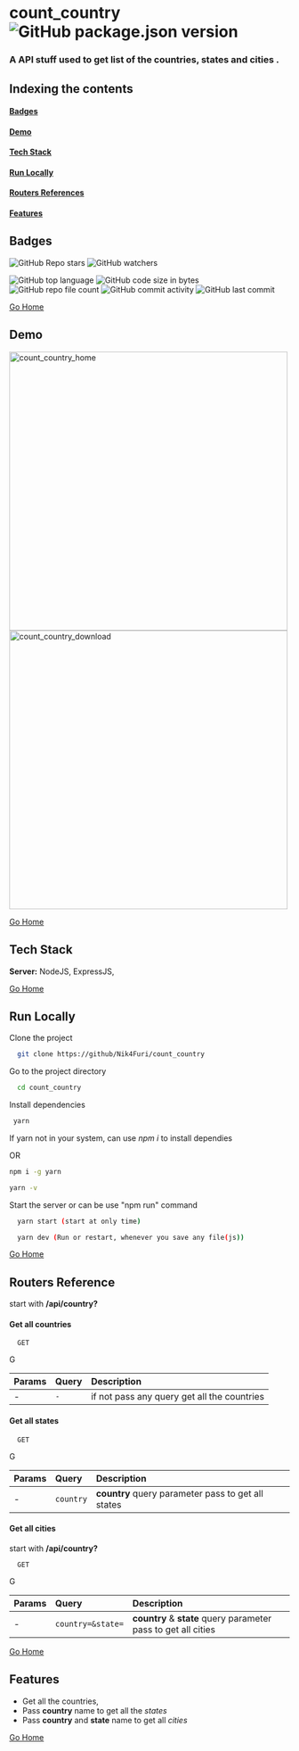 # <h1 id="count_country"> count_country <span>![GitHub package.json version](https://img.shields.io/github/package-json/v/Nik4Furi/count_country)
</span> </h1>

### A API stuff used to get list of the countries, states and cities .

## Indexing the contents
####   <p><a href="#badges" >Badges</a></p>
####   <p><a href="#demo" >Demo</a></p>
####   <p><a href="#stack" >Tech Stack</a></p>
####   <p><a href="#runLocally" >Run Locally</a></p>
####   <p><a href="#routersRef" >Routers References</a></p>
####   <p><a href="#features" >Features</a></p>

## <h2 id="badges" >Badges </h2>


![GitHub Repo stars](https://img.shields.io/github/stars/Nik4Furi/count_country?style=social) ![GitHub watchers](https://img.shields.io/github/watchers/Nik4Furi/count_country?style=social)

![GitHub top language](https://img.shields.io/github/languages/top/Nik4Furi/count_country)   ![GitHub code size in bytes](https://img.shields.io/github/languages/code-size/Nik4Furi/count_country?style=flat-square) ![GitHub repo file count](https://img.shields.io/github/directory-file-count/Nik4Furi/count_country) 
![GitHub commit activity](https://img.shields.io/github/commit-activity/m/Nik4Furi/count_country)   ![GitHub last commit](https://img.shields.io/github/last-commit/Nik4Furi/count_country)

<a href="#count_country">Go Home </a>



## <h2 id="demo" >Demo </h2>

<p text-align=left>
  <img src="https://user-images.githubusercontent.com/91304976/203494510-77735dad-2653-4835-8d86-8915b384abeb.gif" width="500" height="" alt="count_country_home"/>
    
    
  <img src="https://user-images.githubusercontent.com/91304976/203494536-92cc8b0e-1189-4e22-b6c0-81c07418cfcc.gif" width="500" height="" alt="count_country_download"/>  
 </p>
 


<a href="#count_country">Go Home </a>



## <h2 id="stack" >Tech Stack </h2>


**Server:** NodeJS, ExpressJS, 

<a href="#count_country">Go Home </a>



## <h2 id="runLocally" >Run Locally </h2>

Clone the project

```bash
  git clone https://github/Nik4Furi/count_country
```

Go to the project directory

```bash
  cd count_country
```

Install dependencies

```bash
 yarn
```
If yarn not in your system, can use *npm i* to install dependies

OR

``` bash
npm i -g yarn

yarn -v
```

Start the server or can be use "npm run" command

```bash
  yarn start (start at only time)

  yarn dev (Run or restart, whenever you save any file(js))
```

<a href="#count_country">Go Home </a>



## <h2 id="routersRef">Routers Reference </h2>


start with **/api/country?**

#### Get all countries


```http
  GET 
```

G

| Params | Query   | Description                |
| :-------- | :------- | :------------------------- |
| - | `-` | if not pass any query get all the countries |

#### Get all states


```http
  GET 
```

G

| Params | Query   | Description                |
| :-------- | :------- | :------------------------- |
| - | `country` | **country**  query parameter pass to get all states |


#### Get all cities

start with **/api/country?**

```http
  GET 
```

G

| Params | Query   | Description                |
| :-------- | :------- | :------------------------- |
| - | `country=&state=` | **country** & **state** query parameter pass to get all cities |


<a href="#count_country">Go Home </a>

## <h2 id="features">Features </h2>

- Get all the countries, 
- Pass **country** name to get all the *states*
- Pass **country** and **state** name to get all *cities*


<a href="#count_country">Go Home </a>